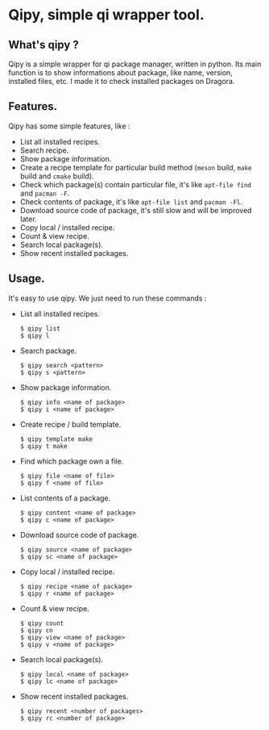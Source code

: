 # Qipy, simple qi wrapper tool.

## What's qipy ?

Qipy is a simple wrapper for qi package manager, written in python. Its main function is to show informations about package, 
like name, version, installed files, etc. I made it to check installed packages on Dragora.

## Features.

Qipy has some simple features, like :
- List all installed recipes.
- Search recipe.
- Show package information.
- Create a recipe template for particular build method (`meson` build, `make` build and `cmake` build).
- Check which package(s) contain particular file, it's like `apt-file find` and `pacman -F`.
- Check contents of package, it's like `apt-file list` and `pacman -Fl`.
- Download source code of package, it's still slow and will be improved later.
- Copy local / installed recipe.
- Count & view recipe.
- Search local package(s).
- Show recent installed packages.

## Usage.

It's easy to use qipy. We just need to run these commands :


- List all installed recipes.

	```
	$ qipy list
	$ qipy l
	```

- Search package.

	```
	$ qipy search <pattern>
	$ qipy s <pattern>
	```

- Show package information.

	```
	$ qipy info <name of package>
	$ qipy i <name of package>
	```

- Create recipe / build template.

	```
	$ qipy template make
	$ qipy t make
	```

- Find which package own a file.

	```
	$ qipy file <name of file>
	$ qipy f <name of file>
	```

- List contents of a package.

	```
	$ qipy content <name of package>
	$ qipy c <name of package>
	```

- Download source code of package.

	```
	$ qipy source <name of package>
	$ qipy sc <name of package>
	```

- Copy local / installed recipe.

	```
	$ qipy recipe <name of package>
	$ qipy r <name of package>
	```

- Count & view recipe.

	```
	$ qipy count 
	$ qipy cn
	$ qipy view <name of package>
	$ qipy v <name of package>
	```

- Search local package(s).

	```
	$ qipy local <name of package>
	$ qipy lc <name of package>
	```

- Show recent installed packages.

	```
	$ qipy recent <number of packages>
	$ qipy rc <number of package>
	```
